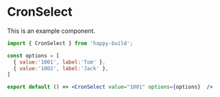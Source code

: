 # CronSelect

This is an example component.

```jsx
import { CronSelect } from 'happy-build';

const options = [
  { value:'1001', label:'Tom' },
  { value:'1002', label:'Jack' },
]

export default () => <CronSelect value="1001" options={options}  />
```
